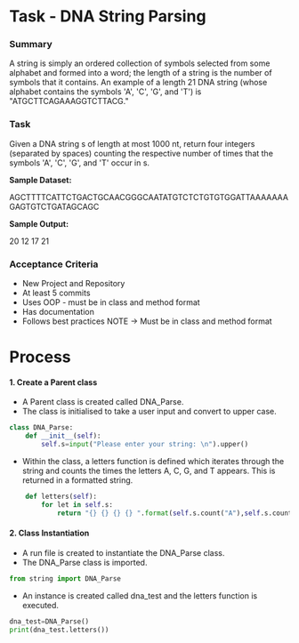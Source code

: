 # Task - DNA String Parsing

### Summary
A string is simply an ordered collection of symbols selected from some alphabet and formed into a word; the length of a string is the number of symbols that it contains. An example of a length 21 DNA string (whose alphabet contains the symbols 'A', 'C', 'G', and 'T') is "ATGCTTCAGAAAGGTCTTACG."

### Task 
Given a DNA string s of length at most 1000 nt, return four integers (separated by spaces) counting the respective number of times that the symbols 'A', 'C', 'G', and 'T' occur in s.

**Sample Dataset:**

AGCTTTTCATTCTGACTGCAACGGGCAATATGTCTCTGTGTGGATTAAAAAAAGAGTGTCTGATAGCAGC

**Sample Output:**

20 12 17 21

### Acceptance Criteria
* New Project and Repository
* At least 5 commits 
* Uses OOP - must be in class and method format
* Has documentation
* Follows best practices
NOTE -> Must be in class and method format

# Process 
#### 1. Create a Parent class
* A Parent class is created called DNA_Parse.
* The class is initialised to take a user input and convert to upper case.
```python
class DNA_Parse:
    def __init__(self):
        self.s=input("Please enter your string: \n").upper()
```

* Within the class, a letters function is defined which iterates through the string and counts the times the letters A, C, G, and T appears. This is returned in a formatted string. 
```python
    def letters(self):
        for let in self.s:
            return "{} {} {} {} ".format(self.s.count("A"),self.s.count("C"),self.s.count("G"),self.s.count("T"))
```
#### 2. Class Instantiation
* A run file is created to instantiate the DNA_Parse class. 
* The DNA_Parse class is imported.
```python
from string import DNA_Parse
```
* An instance is created called dna_test and the letters function is executed. 
```python
dna_test=DNA_Parse()
print(dna_test.letters())
```
